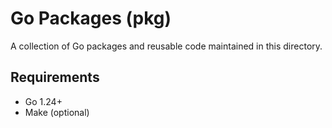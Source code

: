 # Go Packages (pkg)

A collection of Go packages and reusable code maintained in this directory.

## Requirements

- Go 1.24+
- Make (optional)
